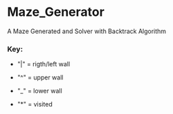 # Maze_Generator
A Maze Generated and Solver with Backtrack Algorithm

### Key: 
* "|" = rigth/left wall

* "^" = upper wall

* "_" = lower wall

* "*" = visited
